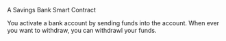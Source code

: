 A Savings Bank Smart Contract

You activate a bank account by sending funds into the account.
When ever you want to withdraw, you can withdrawl your funds.
